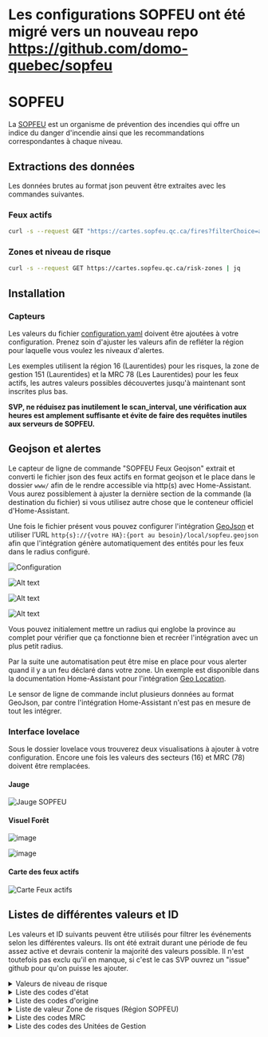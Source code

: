 # Les configurations SOPFEU ont été migré vers un nouveau repo https://github.com/domo-quebec/sopfeu


# SOPFEU

La [SOPFEU](https://sopfeu.qc.ca) est un organisme de prévention des incendies qui offre un indice du danger d'incendie ainsi que les recommandations correspondantes à chaque niveau.


## Extractions des données

Les données brutes au format json peuvent être extraites avec les commandes suivantes.
### Feux actifs

```bash
curl -s --request GET "https://cartes.sopfeu.qc.ca/fires?filterChoice=active" | jq
```

### Zones et niveau de risque

```bash
curl -s --request GET https://cartes.sopfeu.qc.ca/risk-zones | jq
```

## Installation

### Capteurs

Les valeurs du fichier [configuration.yaml](configuration.yaml) doivent être ajoutées à votre configuration. Prenez soin d'ajuster les valeurs  afin de refléter la région pour laquelle vous voulez les niveaux d'alertes.

Les exemples utilisent la région 16 (Laurentides) pour les risques, la zone de gestion 151 (Laurentides) et la MRC 78 (Les Laurentides) pour les feux actifs, les autres valeurs possibles découvertes jusqu'à maintenant sont inscrites plus bas.

**SVP, ne réduisez pas inutilement le scan_interval, une vérification aux heures est amplement suffisante et évite de faire des requêtes inutiles aux serveurs de SOPFEU.**

## Geojson et alertes

Le capteur de ligne de commande "SOPFEU Feux Geojson" extrait et converti le fichier json des feux actifs en format geojson et le place dans le dossier `www/` afin de le rendre accessible via http(s) avec Home-Assistant. Vous aurez possiblement à ajuster la dernière section de la commande (la destination du fichier) si vous utilisez autre chose que le conteneur officiel d'Home-Assistant.

Une fois le fichier présent vous pouvez configurer l'intégration [GeoJson](https://www.home-assistant.io/integrations/geo_json_events/) et utiliser l’URL `http{s}://{votre HA}:{port au besoin}/local/sopfeu.geojson` afin que l'intégration génère automatiquement des entités pour les feux dans le radius configuré.

![Configuration](images/geojson/geojson1.png)

![Alt text](images/geojson/geojson2.png)

![Alt text](images/geojson/geojson3.png)

![Alt text](images/geojson/geojson4.png)

Vous pouvez initialement mettre un radius qui englobe la province au complet pour vérifier que ça fonctionne bien et recréer l'intégration avec un plus petit radius.

Par la suite une automatisation peut être mise en place pour vous alerter quand il y a un feu déclaré dans votre zone. Un exemple est disponible dans la documentation Home-Assistant pour l'intégration [Geo Location](https://www.home-assistant.io/integrations/geo_location/).

Le sensor de ligne de commande inclut plusieurs données au format GeoJson, par contre l'intégration Home-Assistant n'est pas en mesure de tout les intégrer.

### Interface lovelace

Sous le dossier lovelace vous trouverez deux visualisations à ajouter à votre configuration. Encore une fois les valeurs des secteurs (16) et MRC (78) doivent être remplacées.

#### Jauge

![Jauge SOPFEU](lovelace/jauge/sopfeu-gauge.png)

#### Visuel Forêt

![image](https://github.com/MichelJourdain/domo-quebec/assets/83040228/a69a56b3-143d-4bd7-8117-c2ad96443674)

![image](https://github.com/MichelJourdain/domo-quebec/assets/83040228/111e4fd9-2aac-40c7-8ed4-d00730036f5a)

#### Carte des feux actifs

![Carte Feux actifs](lovelace/markdown-card/sopfeu-markdown.png)
## Listes de différentes valeurs et ID

Les valeurs et ID suivants peuvent être utilisés pour filtrer les événements selon les différentes valeurs. Ils ont été extrait durant une période de feu assez active et devrais contenir la majorité des valeurs possible. Il n'est toutefois pas exclu qu'il en manque, si c'est le cas SVP ouvrez un "issue" github pour qu'on puisse les ajouter.

<details>
<summary>Valeurs de niveau de risque</summary>

|Valeur|Niveau|Description|
|-|-|-|
|1|BAS|Risque d’incendie de faible intensité à propagation limitée, c’est le bon moment pour allumer votre feu de camp.|
|2|MODÉRÉ|Risque d’incendie de surface se propageant de façon modérée et se contrôlant généralement bien, faite uniquement des feux de petite dimension (1m X 1m maximum).|
|3|ÉLEVÉ|Risque d’incendie de surface d’intensité modérée à vigoureuse qui pose des défis de contrôle lors du combat terrestre, n’allumez pas si la vitesse du vent est supérieure à 20 km/h.|
|4|TRÈS ÉLEVÉ|Risque d’incendie de forte intensité avec allumage partiel ou complet des cimes dont les conditions au front sont au-delà de la capacité des équipes terrestres, faites des feux seulement dans des installations munies d’un pare-étincelles réglementaire.|
|5|EXTRÊME|Risque d’incendie de cimes de fortes intensité, qui se propage à grande vitesse et qui peut devenir incontrôlable, évitez de faire des feux.|

Source: [https://sopfeu.qc.ca/comment-calcule-t-on-le-danger-dincendie/](https://sopfeu.qc.ca/comment-calcule-t-on-le-danger-dincendie/)
</details>

<details>
<summary>Liste des codes d'état</summary>

| id | État              |
| -- | ----------------- |
| 0  | Recensé           |
| 2  | Sous-observation  |
| 3  | Hors-contrôle     |
| 4  | Contenu           |
| 5  | Maîtrisé          |
| 6  | Éteint            |

[Référence sur les états](https://sopfeu.qc.ca/comprendre-les-conditions-dun-incendie/)
</details>

<details>
<summary>Liste des codes d'origine</summary>

| id | Origine              |
| -- | ----------------- |
| 1  | Foudre            |
| 2  | Chemin de fer     |
| 3  | Op. forestières   |
| 4  | Op. industrielles |
| 5  | Incendiaires      |
| 6  | Résidants         |
| 7  | Récréation        |
| 8  | Diverses          |
| 9  | À déterminer      |
</details>

<details>
<summary>Liste de valeur Zone de risques (Région SOPFEU)</summary>

| Zone | Emplacement                |
|-------|----------------------------|
| 48    | Baie-des-Chaleurs         |
| 23    | Beauce-Appalaches         |
| 64    | Caniapiscau               |
| 22    | Centre-du-Québec          |
| 29    | Charlevoix                |
| 36    | Chibougamau-Rte du Nord   |
| 53    | Chisasibi                 |
| 38    | Chute-des-Passes          |
| 51    | Eastmain                  |
| 21    | Estrie                    |
| 65    | Fermont-Schefferville     |
| 40    | Forestville-Labrieville    |
| 49    | Gaspé                     |
| 15    | Gatineau                  |
| 60    | Île d'Anticosti            |
| 61    | Îles de la Madeleine       |
| 45    | Kamouraska-RDL-Témisc.    |
| 2     | La Sarre-Amos              |
| 26    | La Tuque                  |
| 37    | Lac Albanel               |
| 32    | Lac-Saint-Jean            |
| 59    | Laforge - 2               |
| 16    | Laurentides               |
| 69    | Le Golfe-du-St-Laurent     |
| 57    | LG-3                       |
| 58    | LG-4                       |
| 8     | Maganasipi-Dumoine         |
| 14    | Manawan                   |
| 43    | Manic 5 - nord SM3        |
| 24    | Maskinongé-Les Chenaux     |
| 1     | Matagami                   |
| 47    | Matane-Chic-Chocs          |
| 6     | Mégiscane-Gouin            |
| 44    | Minganie                  |
| 20    | Montérégie                |
| 63    | Monts-Otish                |
| 35    | Monts-Valin               |
| 54    | Némaska                   |
| 17    | Nord de Montréal          |
| 13    | Outaouais-Labelle          |
| 11    | Parent-Windigo             |
| 12    | Pontiac                   |
| 27    | Portneuf                  |
| 28    | Québec                    |
| 3     | Quévillon-Waswanipi        |
| 56    | Radisson                  |
| 33    | Réserve Ashuapmushuan     |
| 30    | Réserve des Laurentides    |
| 10    | Réserve La Vérendrye       |
| 46    | Rimouski-Matapédia         |
| 68    | Rivière du petit Méticana |
| 34    | Rivière Mistassini         |
| 66    | Rivière Moisie             |
| 67    | Rivière Romaine            |
| 4     | Rouyn-Noranda             |
| 31    | Saguenay                  |
| 55    | Sarcelle                  |
| 42    | Sept-îles                 |
| 25    | St-Maurice-Mastigouche    |
| 7     | Témiscamingue              |
| 62    | Tichégami                 |
| 5     | Val-d'Or-Senneterre        |
| 50    | Waskaganish |
| 52 | Wemindji |
</details>

<details>
<summary>Liste des codes MRC</summary>

| id  | MRC                      |
| --- | ------------------------- |
| 2   | Le Rocher-Percé           |
| 3   | La Côte-de-Gaspé          |
| 4   | La Haute-Gaspésie         |
| 6   | Avignon                   |
| 7   | La Matapédia              |
| 8   | La Matanie                |
| 10  | Rimouski-Neigette         |
| 12  | Rivière-du-Loup           |
| 14  | Kamouraska                |
| 15  | Charlevoix-Est            |
| 18  | Montmagny                 |
| 22  | La Jacques-Cartier        |
| 27  | Robert-Cliche             |
| 28  | Les Etchemins             |
| 29  | Beauce-Sartigan           |
| 30  | Le Granit                 |
| 31  | Les Appalaches            |
| 32  | L'Érable                  |
| 33  | Lotbinière                |
| 34  | Portneuf                  |
| 35  | Mékinac                   |
| 39  | Arthabaska                |
| 40  | Les Sources               |
| 41  | Le Haut-Saint-François    |
| 42  | Le Val-Saint-François     |
| 44  | Coaticook                 |
| 45  | Memphrémagog              |
| 47  | La Haute-Yamaska          |
| 48  | Acton                     |
| 49  | Drummond                  |
| 51  | Maskinongé                |
| 54  | Les Maskoutains           |
| 56  | Le Haut-Richelieu         |
| 61  | Joliette                  |
| 62  | Matawinie                 |
| 63  | Montcalm                  |
| 67  | Roussillon                |
| 70  | Beauharnois-Salaberry     |
| 72  | Deux-Montagnes            |
| 75  | La Rivière-du-Nord        |
| 76  | Argenteuil                |
| 77  | Les Pays-d'en-Haut        |
| 78  | Les Laurentides           |
| 79  | Antoine-Labelle           |
| 80  | Papineau                  |
| 82  | Les Collines-de-l'Outaouais|
| 83  | La Vallée-de-la-Gatineau  |
| 84  | Pontiac                   |
| 85  | Témiscamingue             |
| 86  | Rouyn-Noranda             |
| 87  | Abitibi-Ouest             |
| 88  | Abitibi                   |
| 89  | La Vallée-de-l'Or         |
| 90  | La Tuque                  |
| 91  | Le Domaine-du-Roy         |
| 92  | Maria-Chapdelaine         |
| 93  | Lac-Saint-Jean-Est        |
| 95  | La Haute-Côte-Nord        |
| 96  | Manicouagan               |
| 251 | Lévis                     |
| 371 | Trois-Rivières            |
| 372 | Les Chenaux               |
| 941 | Saguenay                  |
| 942 | Le Fjord-du-Saguenay      |
| 971 | Sept-Rivières             |
| 981 | Minganie                  |
| 991 | Jamésie                   |
| 993 | Nouveau toponyme à venir  |

</details>

<details>
<summary>Liste des codes des Unitées de Gestion</summary>

| id   | Unité                          |
| ---- | ------------------------------ |
| 11   | Grand-portage                  |
| 12   | Bas-st-laurent                 |
| 23   | Saguenay-sud shipshaw          |
| 24   | Riviere-péribonka              |
| 25   | Roberval saint-félicien        |
| 27   | Mistassini                     |
| 35   | Beauce-appalaches              |
| 41   | Bas-saint-maurice              |
| 42   | Windigo-gouin                  |
| 51   | Estrie                         |
| 52   | Montérégie                     |
| 71   | Coulonge                       |
| 72   | Basse-lièvre                   |
| 73   | Haute-gatineau                 |
| 74   | Cabonga                        |
| 81   | Témiscamingue                   |
| 82   | Rouyn-noranda                  |
| 83   | Val-d'or                        |
| 84   | Megiscane                      |
| 85   | Lac-abitibi                     |
| 86   | Harricana-sud                  |
| 93   | Manicouagan-outardes           |
| 94   | Sept-iles havre-saint-pierre anticosti |
| 97   | Escoumins-forestville           |
| 102  | Chibougamau                     |
| 105  | Mont-plamondon                 |
| 106  | Harricana-nord                 |
| 107  | Quévillon                       |
| 111  | Baie-des-chaleurs               |
| 112  | Gaspésie                        |
| 141  | Lanaudière                      |
| 151  | Laurentides                     |

</details>

